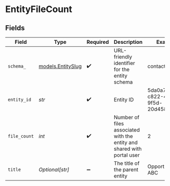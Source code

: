 # EntityFileCount


## Fields

| Field                                                                  | Type                                                                   | Required                                                               | Description                                                            | Example                                                                |
| ---------------------------------------------------------------------- | ---------------------------------------------------------------------- | ---------------------------------------------------------------------- | ---------------------------------------------------------------------- | ---------------------------------------------------------------------- |
| `schema_`                                                              | [models.EntitySlug](../models/entityslug.md)                           | :heavy_check_mark:                                                     | URL-friendly identifier for the entity schema                          | contact                                                                |
| `entity_id`                                                            | *str*                                                                  | :heavy_check_mark:                                                     | Entity ID                                                              | 5da0a718-c822-403d-9f5d-20d4584e0528                                   |
| `file_count`                                                           | *int*                                                                  | :heavy_check_mark:                                                     | Number of files associated with the entity and shared with portal user | 2                                                                      |
| `title`                                                                | *Optional[str]*                                                        | :heavy_minus_sign:                                                     | The title of the parent entity                                         | Opportunity ABC                                                        |